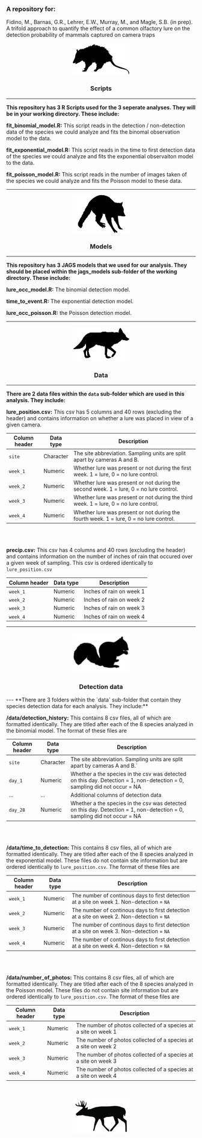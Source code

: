 
### A repository for:

Fidino, M., Barnas, G.R., Lehrer, E.W., Murray, M., and Magle, S.B. (in prep). A trifold approach to quantify the effect of a common olfactory lure on the detection probability of mammals captured on camera traps

<div align="center"><img width="150" height="auto" src="./images/opossum.JPG" alt="A silhouette of an opossum." /></div>

<div align="center"> <h3>Scripts</h3> </div>

---

**This repository has 3 R Scripts used for the 3 seperate analyses. They will be in your working directory. These include:**

**fit_binomial_model.R:** This script reads in the detection / non-detection data of the species we could analyze and fits the binomal observation model to the data.

**fit_exponential_model.R:** This script reads in the time to first detection data of the species we could analyze and fits the exponential observaiton model to the data.

**fit_poisson_model.R:** This script reads in the number of images taken of the species we could analyze and fits the Poisson model to these data.


---

<div align="center"><img width="150" height="auto" src="./images/raccoon.JPG" alt="A silhouette of a raccoon." /></div>

<div align="center"> <h3>Models</h3> </div>

---

**This repository has 3 JAGS models that we used for our analysis. They should be placed within the jags_models sub-folder of the working directory. These include:**

**lure_occ_model.R:** The binomial detection model.

**time_to_event.R:** The exponential detection model.

**lure_occ_poisson.R:** the Poisson detection model.

---

<div align="center"><img width="150" height="auto" src="./images/coyote.JPG" alt="A silhouette of a coyote." /></div>

<div align="center"> <h3>Data</h3> </div>

---

**There are 2 data files within the `data` sub-folder which are used in this analysis. They include:**

**lure_position.csv:** This csv has 5 columns and 40 rows (excluding the header) and contains information on whether a lure was placed in view of a given camera.

| Column header | Data type | Description |
|---|---|---|
| `site`| Character | The site abbreviation. Sampling units are split apart by cameras A and B. |
| `week_1` | Numeric | Whether lure was present or not during the first week. 1 = lure, 0 = no lure control. |
| `week_2` | Numeric | Whether lure was present or not during the second week. 1 = lure, 0 = no lure control. |
| `week_3` | Numeric | Whether lure was present or not during the third week. 1 = lure, 0 = no lure control. |
| `week_4` | Numeric | Whether lure was present or not during the fourth week. 1 = lure, 0 = no lure control. |

<br>
<br>

**precip.csv:** This csv has 4 columns and 40 rows (excluding the header) and contains information on the number of inches of rain that occured over a given week of sampling. This csv is ordered identically to `lure_position.csv`

| Column header | Data type | Description |
|---|---|---|
| `week_1` | Numeric | Inches of rain on week 1 |
| `week_2` | Numeric | Inches of rain on week 2 |
| `week_3` | Numeric | Inches of rain on week 3 |
| `week_4` | Numeric | Inches of rain on week 4 |

---
 <div align="center"><img width="150" height="auto" src="./images/squirrel.JPG" alt="A silhouette of a squirrel." /></div>
 
 <div align="center"> <h3>Detection data</h3> </div>
--- 
**There are 3 folders within the `data` sub-folder that contain they species detection data for each analysis. They include:**

**/data/detection_history:** This contains 8 csv files, all of which are formatted identically. They are titled after each of the 8 species analyzed in the binomial model. The format of these files are

| Column header | Data type | Description |
|---|---|---|
| `site`| Character | The site abbreviation. Sampling units are split apart by cameras A and B.` |
| `day_1` | Numeric | Whether a the species in the csv was detected on this day. Detection = 1, non-detection = 0, sampling did not occur = NA|
| ... | ... |Additional columns of detection data |
| `day_28` | Numeric | Whether a the species in the csv was detected on this day. Detection = 1, non-detection = 0, sampling did not occur = NA |

<br>
<br>

**/data/time_to_detection:** This contains 8 csv files, all of which are formatted identically. They are titled after each of the 8 species analyzed in the exponential model. These files do not contain site information but are ordered identically to `lure_position.csv`. The format of these files are

| Column header | Data type | Description |
|---|---|---|
| `week_1` | Numeric | The number of continous days to first detection at a site on week 1. Non-detection = `NA`|
| `week_2` | Numeric | The number of continous days to first detection at a site on week 2. Non-detection = `NA` |
| `week_3` | Numeric | The number of continous days to first detection at a site on week 3. Non-detection = `NA` |
| `week_4` | Numeric | The number of continous days to first detection at a site on week 4. Non-detection = `NA` |

<br>
<br>

**/data/number_of_photos:** This contains 8 csv files, all of which are formatted identically. They are titled after each of the 8 species analyzed in the Poisson model. These files do not contain site information but are ordered identically to `lure_position.csv`. The format of these files are

| Column header | Data type | Description |
|---|---|---|
| `week_1` | Numeric | The number of photos collected of a species at a site on week 1 |
| `week_2` | Numeric | The number of photos collected of a species at a site on week 2 |
| `week_3` | Numeric | The number of photos collected of a species at a site on week 3 |
| `week_4` | Numeric | The number of photos collected of a species at a site on week 4 |


<br>
<br>

 <div align="center"><img width="150" height="auto" src="./images/deer.JPG" alt="A silhouette of a deer." /></div>
 
